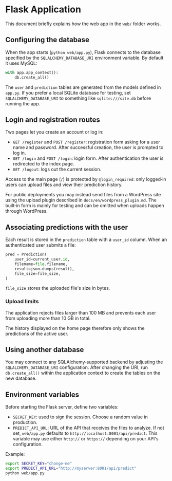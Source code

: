 # Flask Application

This document briefly explains how the web app in the `web/` folder works.

## Configuring the database

When the app starts (`python web/app.py`), Flask connects to the database specified by the `SQLALCHEMY_DATABASE_URI` environment variable. By default it uses MySQL:

```python
with app.app_context():
    db.create_all()
```

The `user` and `prediction` tables are generated from the models defined in `app.py`. If you prefer a local SQLite database for testing, set `SQLALCHEMY_DATABASE_URI` to something like `sqlite:///site.db` before running the app.

## Login and registration routes

Two pages let you create an account or log in:

- `GET /register` and `POST /register`: registration form asking for a user name and password. After successful creation, the user is prompted to log in.
- `GET /login` and `POST /login`: login form. After authentication the user is redirected to the index page.
- `GET /logout`: logs out the current session.

Access to the main page (`/`) is protected by `@login_required`: only logged‑in users can upload files and view their prediction history.

For public deployments you may instead send files from a WordPress site using
the upload plugin described in `docs/en/wordpress_plugin.md`. The built‑in form
is mainly for testing and can be omitted when uploads happen through
WordPress.

## Associating predictions with the user

Each result is stored in the `prediction` table with a `user_id` column. When an authenticated user submits a file:

```python
pred = Prediction(
    user_id=current_user.id,
    filename=file.filename,
    result=json.dumps(result),
    file_size=file_size,
)
```

`file_size` stores the uploaded file's size in bytes.

### Upload limits

The application rejects files larger than 100 MB and prevents each user from uploading more than 10 GB in total.

The history displayed on the home page therefore only shows the predictions of the active user.

## Using another database

You may connect to any SQLAlchemy‑supported backend by adjusting the
`SQLALCHEMY_DATABASE_URI` configuration. After changing the URI, run
`db.create_all()` within the application context to create the tables on the new
database.

## Environment variables

Before starting the Flask server, define two variables:

- `SECRET_KEY`: used to sign the session. Choose a random value in production.
- `PREDICT_API_URL`: URL of the API that receives the files to analyze. If not set, `web/app.py` defaults to `http://localhost:8001/api/predict`. This variable may use either `http://` or `https://` depending on your API's configuration.

Example:

```bash
export SECRET_KEY="change-me"
export PREDICT_API_URL="http://myserver:8001/api/predict"
python web/app.py
```
